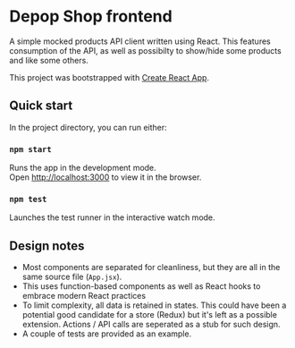 # Depop Shop frontend

A simple mocked products API client written using React.
This features consumption of the API, as well as possibilty to show/hide some products and like some others.

This project was bootstrapped with [Create React App](https://github.com/facebook/create-react-app).

## Quick start

In the project directory, you can run either:

### `npm start`

Runs the app in the development mode.<br>
Open [http://localhost:3000](http://localhost:3000) to view it in the browser.

### `npm test`

Launches the test runner in the interactive watch mode.<br>

## Design notes

- Most components are separated for cleanliness, but they are all in the same source file (`App.jsx`).
- This uses function-based components as well as React hooks to embrace modern React practices
- To limit complexity, all data is retained in states. This could have been a potential good candidate for a store (Redux) but it's left as a possible extension. Actions / API calls are seperated as a stub for such design.
- A couple of tests are provided as an example.
